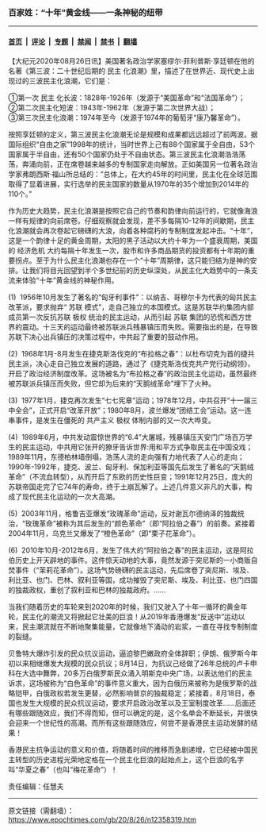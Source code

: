 ### 百家姓：“十年”黄金线——一条神秘的纽带

---

#### [首页](../../../..?n12358319) &nbsp;|&nbsp; [评论](../../../../../epoch-comment?n12358319) &nbsp;|&nbsp; [专题](../../../../../epoch-special?n12358319) &nbsp;|&nbsp; [禁闻](../../../../../epoch-news?n12358319) &nbsp;|&nbsp; [禁书](../../../../../books?n12358319) &nbsp;|&nbsp; [翻墙](https://github.com/gfw-breaker/nogfw/blob/master/README.md?n12358319)


<div class="post_content" id="artbody" itemprop="articleBody">
 <!-- article content begin -->
 <p>
  【大纪元2020年08月26日讯】美国著名政治学家塞缪尔‧菲利普斯‧享廷顿在他的名著《第三波：二十世纪后期的
  <ok href="https://www.epochtimes.com/gb/tag/%E6%B0%91%E4%B8%BB.html">
   民主
  </ok>
  化浪潮》里，描述了在世界近、现代史上出现过的三波民主化浪潮，它们是：
 </p>
 <p>
  ①第一次
  <ok href="https://www.epochtimes.com/gb/tag/%E6%B0%91%E4%B8%BB.html">
   民主
  </ok>
  化长波：1828年-1926年（发源于“美国革命”和“法国革命”）；
  <br/>
  ②第二次民主化短波：1943年-1962年（发源于第二次世界大战）；
  <br/>
  ③第三次民主化浪潮：1974年至今（发源于1974年的葡萄牙“康乃馨革命”）。
 </p>
 <p>
  按照享廷顿的定义，第三波民主化浪潮无论是规模和成果都远远超过了前两波。据国际组织“自由之家”1998年的统计，当时世界上己有88个国家属于全自由，53个国家属于半自由，还有50个国家仍处于不自由状态。第三波民主化浪潮浩浩荡荡，奔涌向前，正在席卷越来越多的专制国家走向解放。正如美国另一位著名政治学家弗朗西斯‧福山所总结的：“总体上，在大约45年的时间里，民主化在全球范围取得了显着进展，实行选举的民主国家的数量从1970年的35个增加到2014年的110个。”
 </p>
 <p>
  作为历史大趋势，民主化浪潮是按照它自己的节奏和韵律向前运行的，它就像海浪一样有规律的向前席卷。仔细观察就会发现，差不多每隔10-12年的间歇期，民主化浪潮就会再次卷起它磅礴的大浪，向着各种腐朽的专制制度发起冲击。“十年”，这是一个韵律十足的黄金周期，太阳的黑子活动以大约十年为一个盛衰周期，美国的
  <ok href="https://www.epochtimes.com/gb/tag/%E7%BB%8F%E6%B5%8E%E5%8D%B1%E6%9C%BA.html">
   经济危机
  </ok>
  大约每隔十年发生一次，股市和许多商品期货的投资都有十年期的重要拐点。至于为什么民主化浪潮也存在一个“十年”周期律，这只能归结为是神的安排。让我们将目光回望到半个多世纪前的历史纵深处，从民主化大趋势中的一条支流来体验“十年”黄金线的神秘作用。
 </p>
 <p>
  (1)  1956年10月发生了著名的“匈牙利事件”：以纳吉、哥穆尔卡为代表的匈共民主改革派，要求抛弃“
  <ok href="https://www.epochtimes.com/gb/tag/%E8%8B%8F%E8%81%94.html">
   苏联
  </ok>
  模式”，走自己独立的本国模式。这是苏联华约集团内部成员第一次反抗苏联
  <ok href="https://www.epochtimes.com/gb/tag/%E6%9E%81%E6%9D%83.html">
   极权
  </ok>
  统治的民主运动，从而引起
  <ok href="https://www.epochtimes.com/gb/tag/%E8%8B%8F%E8%81%94.html">
   苏联
  </ok>
  集团的恐慌和西方世界的震动。十三天的运动最终被苏联派兵残暴镇压而失败。需要指出的是，在导致苏联下决心出兵镇压的决策过程中，中共起了重要的鼓动作用。
 </p>
 <p>
  (2)  1968年1月-8月发生在捷克斯洛伐克的“布拉格之春”：以杜布切克为首的捷共民主派，决心走自己独立发展的道路，通过了《捷克斯洛伐克共产党行动纲领》，开启了政治经济制度改革。这场被名为“布拉格之春”的政治民主化运动，虽然最终被苏联派兵镇压而失败，但它却为后来的“天鹅绒革命”埋下了火种。
 </p>
 <p>
  (3)  1977年1月，捷克再次发生“七七宪章”运动；1978年12月，中共召开“十一届三中全会”，正式开启“改革开放”；1980年8月，波兰爆发“团结工会”运动。这一连串事件，是发生在僵死的
  <ok href="https://www.epochtimes.com/gb/tag/%E5%85%B1%E4%BA%A7%E4%B8%BB%E4%B9%89.html">
   共产主义
  </ok>
  <ok href="https://www.epochtimes.com/gb/tag/%E6%9E%81%E6%9D%83.html">
   极权
  </ok>
  体制内部的又一次大哗变。
 </p>
 <p>
  (4)  1989年6月，中共发动震惊世界的“6.4”大屠城，残暴镇压天安门广场百万学生的民主运动，中共用它张开的獠牙告诉世界:用和平方式争取民主在中国没戏；1989年11月，东德柏林墙倒塌，浩荡人流的走向强有力地代表了人心的走向；1990年-1992年，捷克、波兰、匈牙利、保加利亚等国先后发生了著名的“天鹅绒革命”（不流血转型），从而开启了东欧的历史性巨变；1991年12月25日，庞大的苏联帝国走完了它74年的寿命，终于土崩瓦解了。上述几件意义非凡的大事，构成了现代民主化运动的一次大高潮。
 </p>
 <p>
  (5)  2003年11月，格鲁吉亚爆发“玫瑰革命”运动，反对谢瓦尔德纳泽的独裁统治，“玫瑰革命”被称为其后发生的“颜色革命”（即“阿拉伯之春”）的前奏。紧接着2004年11月，乌克兰又爆发了“橙色革命”（即“栗子花革命”）。
 </p>
 <p>
  (6)  2010年10月-2012年6月，发生了伟大的“阿拉伯之春”的民主运动，这是阿拉伯历史上开天辟地的事件。这件惊天动地的大事，竟然发源于突尼斯的一小商贩自焚事件（“茉莉花革命”）。这场气势磅礴的民主运动，先后席卷了突尼斯、埃及、利比亚、也门、巴林、叙利亚等国，成功摧毁了突尼斯、埃及、利比亚、也门四国的独裁政权，重创了叙利亚和巴林的独裁政府。……
 </p>
 <p>
  当我们随着历史的车轮来到2020年的时候，我们又驶入了十年一循环的黄金年轮，民主化的潮流又将掀起它壮美的巨浪！从2019年香港爆发“反送中”运动以来，民主潮流就在不断地聚集能量，它就像地下涌动的岩浆，一直在寻找专制制度的裂缝。
 </p>
 <p>
  贝鲁特大爆炸引发的民众抗议运动，逼迫黎巴嫩政府全体辞职；伊朗、俄罗斯今年初以来相继爆发大规模的民众抗议；8月14日，为抗议己经做了26年总统的卢卡申科在大选中舞弊，20多万白俄罗斯民众涌入明斯克中央广场，以表达他们的民主诉求，这场被称为“白色革命”的事件意义重大，因为白俄历来被称为是俄罗斯的战略铠甲，白俄政权若发生更替，必然影响普京的独裁稳定；紧接着，8月18日，泰国也发生大规模的民众抗议运动，要求开启政治改革以及王室制度改革……后面还有哪些跟随效应，我们不得而知，但可以确定的是，这个名单会不断延长，并很快会迎来一个世纪性的高潮。而所有这些跟随效应，何尝不是香港民主运动发酵的结果！
 </p>
 <p>
  香港民主抗争运动的意义和价值，将随着时间的推移而急剧递增，它已经被中国民主转型的历史进程光荣地定格在一个民主化巨浪的起始点上，这个巨浪的名字叫“华夏之春”（也叫“梅花革命”）！
 </p>
 <p>
  责任编辑：任慧夫
 </p>
 <!-- article content end -->
 <div id="below_article_ad">
 </div>
</div>


---

原文链接（需翻墙）：https://www.epochtimes.com/gb/20/8/26/n12358319.htm